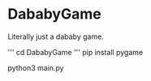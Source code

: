 # DababyGame
Literally just a dababy game.

'''
cd DababyGame
'''
pip install pygame

python3 main.py
